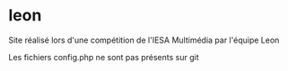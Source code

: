 # leon
Site réalisé lors d'une compétition de l'IESA Multimédia par l'équipe Leon

Les fichiers config.php ne sont pas présents sur git
